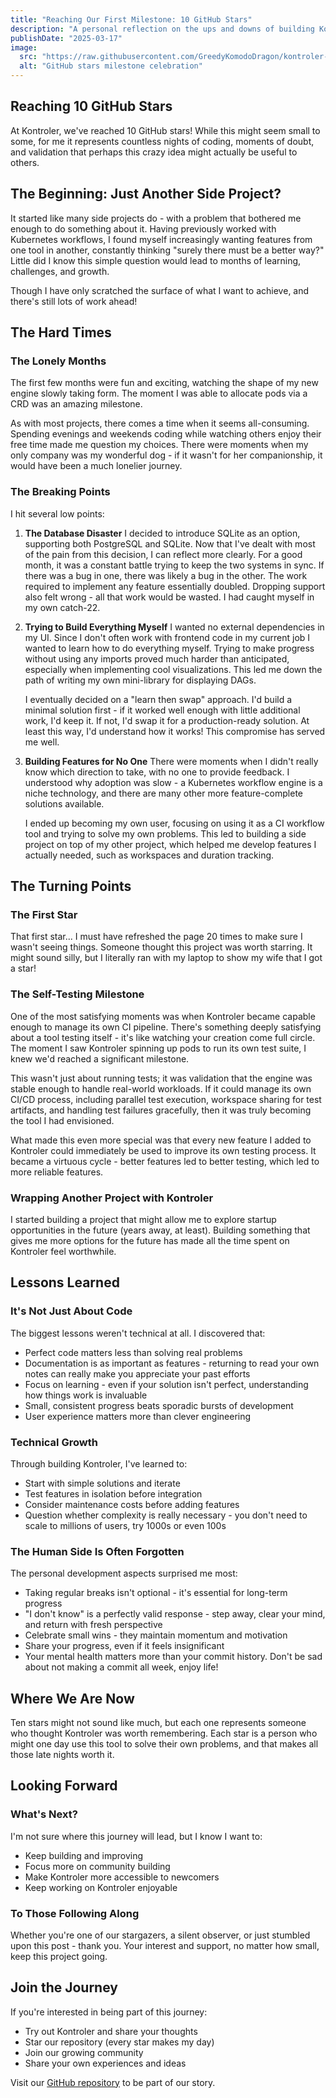 ```yaml
---
title: "Reaching Our First Milestone: 10 GitHub Stars"
description: "A personal reflection on the ups and downs of building Kontroler, from late-night debugging sessions to our first community milestone."
publishDate: "2025-03-17"
image:
  src: "https://raw.githubusercontent.com/GreedyKomodoDragon/kontroler-site/refs/heads/main/images/milestone.png"
  alt: "GitHub stars milestone celebration"
---
```


## Reaching 10 GitHub Stars

At Kontroler, we've reached 10 GitHub stars! While this might seem small to some, for me it represents countless nights of coding, moments of doubt, and validation that perhaps this crazy idea might actually be useful to others.

## The Beginning: Just Another Side Project?

It started like many side projects do - with a problem that bothered me enough to do something about it. Having previously worked with Kubernetes workflows, I found myself increasingly wanting features from one tool in another, constantly thinking "surely there must be a better way?" Little did I know this simple question would lead to months of learning, challenges, and growth.

Though I have only scratched the surface of what I want to achieve, and there's still lots of work ahead!

## The Hard Times

### The Lonely Months
The first few months were fun and exciting, watching the shape of my new engine slowly taking form. The moment I was able to allocate pods via a CRD was an amazing milestone. 

As with most projects, there comes a time when it seems all-consuming. Spending evenings and weekends coding while watching others enjoy their free time made me question my choices. There were moments when my only company was my wonderful dog - if it wasn't for her companionship, it would have been a much lonelier journey.

### The Breaking Points
I hit several low points:

1. **The Database Disaster**
   I decided to introduce SQLite as an option, supporting both PostgreSQL and SQLite. Now that I've dealt with most of the pain from this decision, I can reflect more clearly. For a good month, it was a constant battle trying to keep the two systems in sync. If there was a bug in one, there was likely a bug in the other. The work required to implement any feature essentially doubled. Dropping support also felt wrong - all that work would be wasted. I had caught myself in my own catch-22.

2. **Trying to Build Everything Myself**
    I wanted no external dependencies in my UI. Since I don't often work with frontend code in my current job I wanted to learn how to do everything myself. Trying to make progress without using any imports proved much harder than anticipated, especially when implementing cool visualizations. This led me down the path of writing my own mini-library for displaying DAGs.
    
    I eventually decided on a "learn then swap" approach. I'd build a minimal solution first - if it worked well enough with little additional work, I'd keep it. If not, I'd swap it for a production-ready solution. At least this way, I'd understand how it works! This compromise has served me well.

3. **Building Features for No One**
    There were moments when I didn't really know which direction to take, with no one to provide feedback. I understood why adoption was slow - a Kubernetes workflow engine is a niche technology, and there are many other more feature-complete solutions available.

    I ended up becoming my own user, focusing on using it as a CI workflow tool and trying to solve my own problems. This led to building a side project on top of my other project, which helped me develop features I actually needed, such as workspaces and duration tracking.

## The Turning Points

### The First Star
That first star... I must have refreshed the page 20 times to make sure I wasn't seeing things. Someone thought this project was worth starring. It might sound silly, but I literally ran with my laptop to show my wife that I got a star!

### The Self-Testing Milestone
One of the most satisfying moments was when Kontroler became capable enough to manage its own CI pipeline. There's something deeply satisfying about a tool testing itself - it's like watching your creation come full circle. The moment I saw Kontroler spinning up pods to run its own test suite, I knew we'd reached a significant milestone.

This wasn't just about running tests; it was validation that the engine was stable enough to handle real-world workloads. If it could manage its own CI/CD process, including parallel test execution, workspace sharing for test artifacts, and handling test failures gracefully, then it was truly becoming the tool I had envisioned.

What made this even more special was that every new feature I added to Kontroler could immediately be used to improve its own testing process. It became a virtuous cycle - better features led to better testing, which led to more reliable features.

### Wrapping Another Project with Kontroler
I started building a project that might allow me to explore startup opportunities in the future (years away, at least). Building something that gives me more options for the future has made all the time spent on Kontroler feel worthwhile.

## Lessons Learned

### It's Not Just About Code
The biggest lessons weren't technical at all. I discovered that:
- Perfect code matters less than solving real problems
- Documentation is as important as features - returning to read your own notes can really make you appreciate your past efforts
- Focus on learning - even if your solution isn't perfect, understanding how things work is invaluable
- Small, consistent progress beats sporadic bursts of development
- User experience matters more than clever engineering

### Technical Growth
Through building Kontroler, I've learned to:
- Start with simple solutions and iterate
- Test features in isolation before integration
- Consider maintenance costs before adding features
- Question whether complexity is really necessary - you don't need to scale to millions of users, try 1000s or even 100s

### The Human Side Is Often Forgotten
The personal development aspects surprised me most:
- Taking regular breaks isn't optional - it's essential for long-term progress
- "I don't know" is a perfectly valid response - step away, clear your mind, and return with fresh perspective
- Celebrate small wins - they maintain momentum and motivation
- Share your progress, even if it feels insignificant
- Your mental health matters more than your commit history. Don't be sad about not making a commit all week, enjoy life!


## Where We Are Now

Ten stars might not sound like much, but each one represents someone who thought Kontroler was worth remembering. Each star is a person who might one day use this tool to solve their own problems, and that makes all those late nights worth it.

## Looking Forward

### What's Next?
I'm not sure where this journey will lead, but I know I want to:
- Keep building and improving
- Focus more on community building
- Make Kontroler more accessible to newcomers
- Keep working on Kontroler enjoyable

### To Those Following Along
Whether you're one of our stargazers, a silent observer, or just stumbled upon this post - thank you. Your interest and support, no matter how small, keep this project going.

## Join the Journey

If you're interested in being part of this journey:
- Try out Kontroler and share your thoughts
- Star our repository (every star makes my day)
- Join our growing community
- Share your own experiences and ideas

Visit our [GitHub repository](https://github.com/GreedyKomodoDragon/Kontroler) to be part of our story.